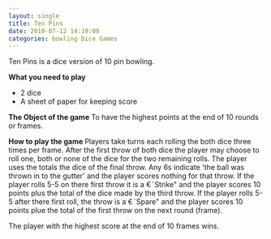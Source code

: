 ```yaml
---
layout: single
title: Ten Pins
date: 2010-07-12 14:19:00
categories: bowling Dice Games
---
```

Ten Pins is a dice version of 10 pin bowling.

<strong>What you need to play</strong>
<ul>
	<li>2 dice</li>
	<li>A sheet of paper for keeping score</li>
</ul>
<strong>The Object of the game</strong>
To have the highest points at the end of 10 rounds or frames.

<strong>How to play the game
</strong>Players take turns each rolling the both dice three times per frame.
After the first throw of both dice the player may choose to roll one, both or none of the dice for the two remaining rolls.
The player uses the totals the dice of the final throw.
Any 6s indicate 'the ball was thrown in to the gutter' and the player scores nothing for that throw.
If the player rolls 5-5 on there first throw it is a €˜Strike&quot; and the player scores 10 points plus the total of the dice made by the third throw.
If the player rolls 5-5 after there first roll, the throw is a €˜Spare&quot; and the player scores 10 points plue the total of the first throw on the next round (frame).

The player with the highest score at the end of 10 frames wins.
